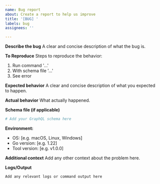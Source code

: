 ```yaml
---
name: Bug report
about: Create a report to help us improve
title: '[BUG] '
labels: bug
assignees: ''

---
```


**Describe the bug**
A clear and concise description of what the bug is.

**To Reproduce**
Steps to reproduce the behavior:
1. Run command '...'
2. With schema file '...'
3. See error

**Expected behavior**
A clear and concise description of what you expected to happen.

**Actual behavior**
What actually happened.

**Schema file (if applicable)**
```graphql
# Add your GraphQL schema here
```

**Environment:**
 - OS: [e.g. macOS, Linux, Windows]
 - Go version: [e.g. 1.22]
 - Tool version: [e.g. v1.0.0]

**Additional context**
Add any other context about the problem here.

**Logs/Output**
```
Add any relevant logs or command output here
```